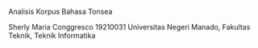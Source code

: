 Analisis Korpus Bahasa Tonsea

Sherly Maria Conggresco
19210031
Universitas Negeri Manado, Fakultas Teknik, Teknik Informatika
